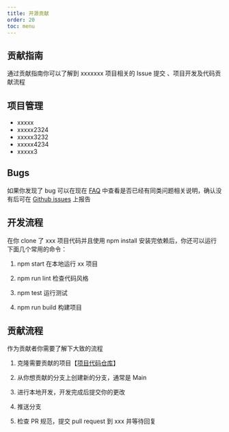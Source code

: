 ```yaml
---
title: 开源贡献
order: 20
toc: menu
---
```


## 贡献指南

通过贡献指南你可以了解到 xxxxxxx 项目相关的 Issue 提交 、项目开发及代码贡献流程

## 项目管理

- xxxxx
- xxxxx2324
- xxxxx3232
- xxxxx4234
- xxxxx3

## Bugs

如果你发现了 bug 可以在现在 [FAQ](/guide/faq) 中查看是否已经有同类问题相关说明，确认没有后可在 [Github issues](https://github.com/xxxx/xxxx/issues) 上报告

## 开发流程

在你 clone 了 xxx 项目代码并且使用 npm install 安装完依赖后，你还可以运行下面几个常用的命令：

1. npm start 在本地运行 xx 项目

2. npm run lint 检查代码风格

3. npm test 运行测试

4. npm run build 构建项目

## 贡献流程

作为贡献者你需要了解下大致的流程

1. 克隆需要贡献的项目【[项目代码仓库](https://github.com/xxx)】

2. 从你想贡献的分支上创建新的分支，通常是 Main

3. 进行本地开发，开发完成后提交你的更改

4. 推送分支

5. 检查 PR 规范，提交 pull request 到 xxx 并等待回复
